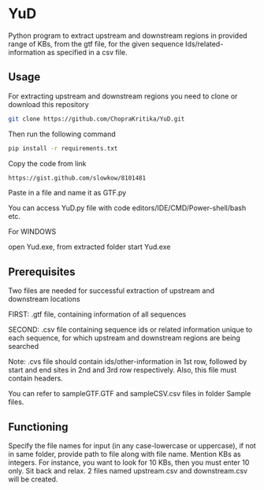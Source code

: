 
# YuD

Python program to extract upstream and downstream regions in provided range of KBs, from the gtf file, for the given sequence Ids/related-information as specified in a csv file.


## Usage


For extracting upstream and downstream regions you need to clone or download this repository
```bash
git clone https://github.com/ChopraKritika/YuD.git
```

Then run the following command
```bash
pip install -r requirements.txt
```

Copy the code from link
```bash
https://gist.github.com/slowkow/8101481
```
Paste in a file and name it as GTF.py

You can access YuD.py file with code editors/IDE/CMD/Power-shell/bash etc.

For WINDOWS 

open Yud.exe, from extracted folder start Yud.exe


## Prerequisites

Two files are needed for successful extraction of upstream and downstream locations 

FIRST: .gtf file, containing information of all sequences 

SECOND: .csv file containing sequence ids or related information unique to each sequence, for which upstream and downstream regions are being searched 

Note: .cvs file should contain ids/other-information in 1st row, followed by start and end sites in 2nd and 3rd row respectively. Also, this file must contain headers. 

You can refer to sampleGTF.GTF and sampleCSV.csv files in folder Sample files.


## Functioning

Specify the file names for input (in any case-lowercase or uppercase), if not in same folder, provide path to file along with file name.
Mention KBs as integers. For instance, you want to look for 10 KBs, then you must enter 10 only. Sit back and relax.
2 files named upstream.csv and downstream.csv will be created.
